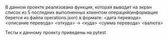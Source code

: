 В данном проекте реализована функция, которая выводит на экран список из 5 последних выполненных клиентом операций(информация берется из файла operations.json) в формате: 
<дата перевода> <описание перевода>
<откуда> -> <куда>
<сумма перевода> <валюта>

Тесты к данному проекту приведены на pytest
